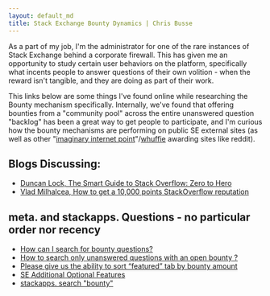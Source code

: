 ```yaml
---
layout: default_md
title: Stack Exchange Bounty Dynamics | Chris Busse
---
```


As a part of my job, I'm the administrator for one of the rare instances of Stack Exchange behind a corporate firewall. This has given me an opportunity to study certain user behaviors on the platform, specifically what incents people to answer questions of their own volition - when the reward isn't tangible, and they are doing as part of their work.

This links below are some things I've found online while researching the Bounty mechanism specifically. Internally, we've found that offering bounties from a "community pool" across the entire unanswered question "backlog" has been a great way to get people to participate, and I'm curious how the bounty mechanisms are performing on public SE external sites (as well as other "[imaginary internet point](http://onlineslangdictionary.com/meaning-definition-of/imaginary-internet-point)"/[whuffie](https://en.wikipedia.org/wiki/Whuffie) awarding sites like reddit).

## Blogs Discussing:
* [Duncan Lock, The Smart Guide to Stack Overflow: Zero to Hero](http://duncanlock.net/blog/2013/06/14/the-smart-guide-to-stack-overflow-zero-to-hero/)
* [Vlad Milhalcea, How to get a 10,000 points StackOverflow reputation](http://vladmihalcea.com/2015/01/16/how-to-get-a-10000-points-stackoverflow-reputation/)

## meta. and stackapps. Questions - no particular order nor recency
* [How can I search for bounty questions?](http://meta.stackexchange.com/questions/54476/how-can-i-search-for-bounty-questions)
* [How to search only unanswered questions with an open bounty ?](http://meta.stackexchange.com/questions/144952/how-to-search-only-unanswered-questions-with-an-open-bounty)
* [Please give us the ability to sort “featured” tab by bounty amount](http://meta.stackexchange.com/questions/7753/please-give-us-the-ability-to-sort-featured-tab-by-bounty-amount?lq=1)
* [SE Additional Optional Features](http://stackapps.com/questions/6091/se-additional-optional-features)
* [stackapps. search "bounty"](http://stackapps.com/search?q=bounty&s=1dd5cb2b-f982-452b-b6cb-d751abae787c)